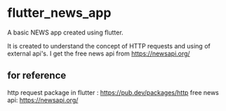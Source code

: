 # flutter_news_app

A basic NEWS app created using flutter.

It is created to understand the concept of HTTP requests and using of external api's.
I get the free news api from https://newsapi.org/ 

## for reference
http request package in flutter : https://pub.dev/packages/http
free news api: https://newsapi.org/
